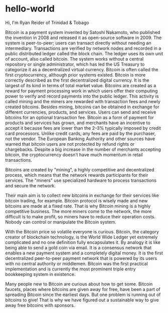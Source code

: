# hello-world
 
Hi, 
I'm Ryan Reider of Trinidad & Tobago

Bitcoin is a payment system invented by Satoshi Nakamoto, who published the invention in 2008 and released it as open-source software in 2009. The system is peer-to-peer; users can transact directly without needing an intermediary. Transactions are verified by network nodes and recorded in a public distributed ledger called the block chain. The ledger uses its own unit of account, also called bitcoin. The system works without a central repository or single administrator, which has led the US Treasury to categorize it as a decentralized virtual currency. Bitcoin is often called the first cryptocurrency, although prior systems existed. Bitcoin is more correctly described as the first decentralized digital currency. It is the largest of its kind in terms of total market value.
Bitcoins are created as a reward for payment processing work in which users offer their computing power to verify and record payments into the public ledger. This activity is called mining and the miners are rewarded with transaction fees and newly created bitcoins. Besides mining, bitcoins can be obtained in exchange for different currencies, products, and services. Users can send and receive bitcoins for an optional transaction fee.
Bitcoin as a form of payment for products and services has grown, and merchants have an incentive to accept it because fees are lower than the 2–3% typically imposed by credit card processors. Unlike credit cards, any fees are paid by the purchaser, not the vendor. The European Banking Authority and other sources have warned that bitcoin users are not protected by refund rights or chargebacks. Despite a big increase in the number of merchants accepting bitcoin, the cryptocurrency doesn’t have much momentum in retail transactions.



Bitcoins are created by "mining", a highly competitive and decentralized process, which means that the network rewards participants for their services. The "miners" use specialized hardware to process transactions and secure the network.

Their main aim is to collect new bitcoins in exchange for their services like bitcoin trading, for example. Bitcoin protocol is wisely made and new bitcoins are made at a fixed rate. That is why Bitcoin mining is a highly competitive business. The more miners come to the network, the more difficult is to make profit, so miners have to reduce their operation costs. Nobody can control or manipulate the Bitcoin system.

With the Bitcoin price so volatile everyone is curious. Bitcoin, the category creator of blockchain technology, is the World Wide Ledger yet extremely complicated and no one definition fully encapsulates it. By analogy it is like being able to send a gold coin via email. It is a consensus network that enables a new payment system and a completely digital money. 
It is the first decentralized peer-to-peer payment network that is powered by its users with no central authority or middlemen. Bitcoin was the first practical implementation and is currently the most prominent triple entry bookkeeping system in existence.

Many people new to Bitcoin are curious about how to get some. Bitcoin faucets, places where bitcoins are given away for free, have been a part of spreading Bitcoin since the earliest days. But one problem is running out of bitcoins to give! That is why we have figured out a sustainable way to give away free bitcoins with sponsors.
